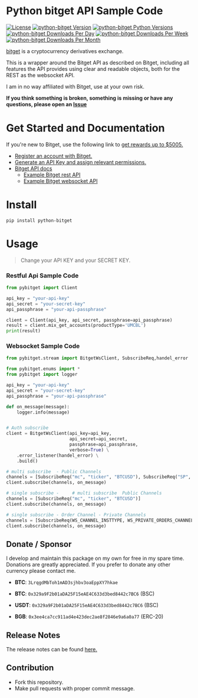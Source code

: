 # Python bitget API Sample Code


[![License](https://img.shields.io/badge/license-MIT-green)](https://github.com/cuongitl/python-bitget/-/blob/main/LICENSE)
[![python-bitget Version](https://img.shields.io/pypi/v/python-bitget?logo=pypi)](https://pypi.org/project/python-bitget/)
[![python-bitget Python Versions](https://img.shields.io/pypi/pyversions/python-bitget?logo=pypi)](https://pypi.org/project/python-bitget/)
[![python-bitget Downloads Per Day](https://img.shields.io/pypi/dd/python-bitget?logo=pypi)](https://pypi.org/project/python-bitget/)
[![python-bitget Downloads Per Week](https://img.shields.io/pypi/dw/python-bitget?logo=pypi)](https://pypi.org/project/python-bitget/)
[![python-bitget Downloads Per Month](https://img.shields.io/pypi/dm/python-bitget?logo=pypi)](https://pypi.org/project/python-bitget/)

[bitget](https://www.bitget.com/en/referral/register?from=referral&clacCode=6EKP94LE) is a cryptocurrency derivatives exchange.

This is a wrapper around the Bitget API as described on Bitget, including all features the API provides using clear and readable objects, both for the REST  as the websocket API.

 
I am in no way affiliated with Bitget, use at your own risk.

**If you think something is broken, something is missing or have any questions, please open an [Issue](https://github.com/cuongitl/python-bitget/issues)**

# Get Started and Documentation
If you're new to Bitget, use the following link to [get rewards up to $5005.](https://www.bitget.com/en/referral/register?from=referral&clacCode=6EKP94LE)
* [Register an account with Bitget.](https://www.bitget.com/en/referral/register?from=referral&clacCode=6EKP94LE)
* [Generate an API Key and assign relevant permissions.](https://www.bitget.com/en/support/articles/360038968251-API%20Creation%20Guide)
* [Bitget API docs](https://bitgetlimited.github.io/apidoc/en/mix/#welcome)
  * [Example Bitget rest API](https://github.com/cuongitl/python-bitget/blob/main/example_rest_api.py)
  * [Example Bitget websocket API](https://github.com/cuongitl/python-bitget/blob/main/example_websocket_api.py)

# Install
    pip install python-bitget
# Usage

> Change your API KEY and your SECRET KEY.
### Restful Api Sample Code 

```python
from pybitget import Client

api_key = "your-api-key"
api_secret = "your-secret-key"
api_passphrase = "your-api-passphrase"

client = Client(api_key, api_secret, passphrase=api_passphrase)
result = client.mix_get_accounts(productType='UMCBL')
print(result)

```
### Websocket Sample Code 

```python
from pybitget.stream import BitgetWsClient, SubscribeReq,handel_error

from pybitget.enums import *
from pybitget import logger

api_key = "your-api-key"
api_secret = "your-secret-key"
api_passphrase = "your-api-passphrase"

def on_message(message):
    logger.info(message)


# Auth subscribe
client = BitgetWsClient(api_key=api_key,
                        api_secret=api_secret,
                        passphrase=api_passphrase,
                        verbose=True) \
    .error_listener(handel_error) \
    .build()

# multi subscribe  - Public Channels
channels = [SubscribeReq("mc", "ticker", "BTCUSD"), SubscribeReq("SP", "candle1W", "BTCUSDT")]
client.subscribe(channels, on_message)

# single subscribe -     # multi subscribe  Public Channels
channels = [SubscribeReq("mc", "ticker", "BTCUSD")]
client.subscribe(channels, on_message)

# single subscribe - Order Channel - Private Channels
channels = [SubscribeReq(WS_CHANNEL_INSTTYPE, WS_PRIVATE_ORDERS_CHANNEL, WS_CHANNEL_INSTID)]
client.subscribe(channels, on_message)
```

## Donate / Sponsor
I develop and maintain this package on my own for free in my spare time. 
Donations are greatly appreciated. If you prefer to donate any other currency please contact me.

* **BTC**:  `3LrqgdMbToh1mAD3sjhbv3oaEppXY7hkae`

* **BTC**:  `0x329a9F2b01aDA25F15eAE4C633d3bed8442c7BC6`  (BSC)

* **USDT**:  `0x329a9F2b01aDA25F15eAE4C633d3bed8442c7BC6`  (BSC)

* **BGB**:  `0x3ee4ca7cc911ad4e423dec2ae8f2846e9a6a0a77`  (ERC-20)

[//]: # (## Communities)
[//]: # (* Telegram: [Python Bitget API]&#40;https://t.me/ftx_api&#41;)

## Release Notes
The release notes can be found
[here.](https://github.com/cuongitl/python-bitget/blob/main/release_notes.md)

## Contribution
* Fork this repository.
* Make pull requests with proper commit message.